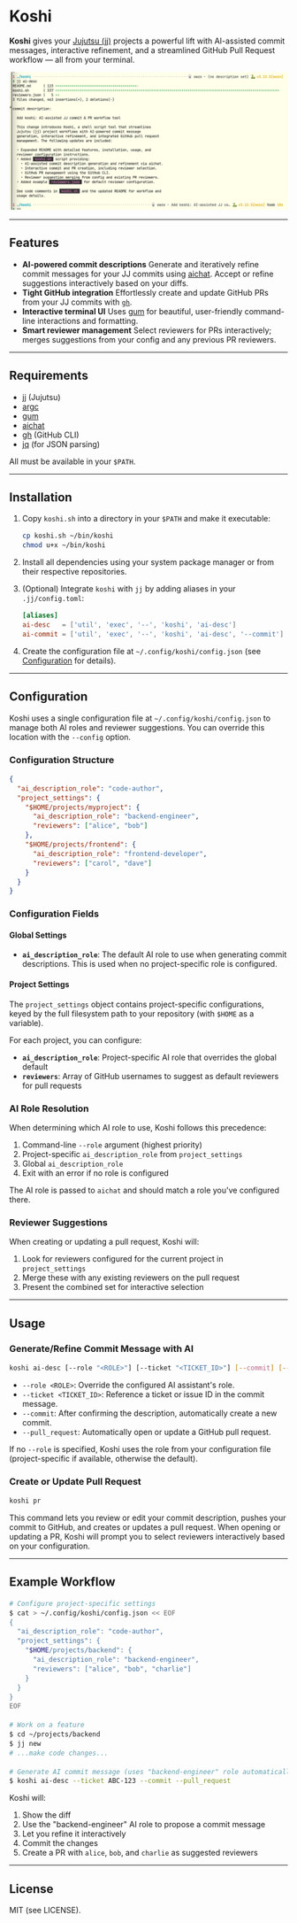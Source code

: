 # Koshi

**Koshi** gives your [Jujutsu (jj)](https://github.com/jj-vcs/jj) projects a powerful lift with AI-assisted commit messages, interactive refinement, and a streamlined GitHub Pull Request workflow — all from your terminal.

![AI-assisted Commit Message Example](koshi-ai-desc.png)

---

## Features

- **AI-powered commit descriptions**
  Generate and iteratively refine commit messages for your JJ commits using [aichat](https://github.com/sigoden/aichat). Accept or refine suggestions interactively based on your diffs.
- **Tight GitHub integration**
  Effortlessly create and update GitHub PRs from your JJ commits with [`gh`](https://cli.github.com/).
- **Interactive terminal UI**
  Uses [gum](https://github.com/charmbracelet/gum) for beautiful, user-friendly command-line interactions and formatting.
- **Smart reviewer management**
  Select reviewers for PRs interactively; merges suggestions from your config and any previous PR reviewers.

---

## Requirements

- [jj](https://github.com/jj-vcs/jj) (Jujutsu)
- [argc](https://github.com/sigoden/argc)
- [gum](https://github.com/charmbracelet/gum)
- [aichat](https://github.com/sigoden/aichat)
- [gh](https://cli.github.com/) (GitHub CLI)
- [jq](https://stedolan.github.io/jq/) (for JSON parsing)

All must be available in your `$PATH`.

---

## Installation

1. Copy `koshi.sh` into a directory in your `$PATH` and make it executable:

   ```sh
   cp koshi.sh ~/bin/koshi
   chmod u+x ~/bin/koshi
   ```

2. Install all dependencies using your system package manager or from their respective repositories.

3. (Optional) Integrate `koshi` with `jj` by adding aliases in your `.jj/config.toml`:

   ```toml
   [aliases]
   ai-desc   = ['util', 'exec', '--', 'koshi', 'ai-desc']
   ai-commit = ['util', 'exec', '--', 'koshi', 'ai-desc', '--commit']
   ```

4. Create the configuration file at `~/.config/koshi/config.json` (see [Configuration](#configuration) for details).

---

## Configuration

Koshi uses a single configuration file at `~/.config/koshi/config.json` to manage both AI roles and reviewer suggestions. You can override this location with the `--config` option.

### Configuration Structure

```json
{
  "ai_description_role": "code-author",
  "project_settings": {
    "$HOME/projects/myproject": {
      "ai_description_role": "backend-engineer",
      "reviewers": ["alice", "bob"]
    },
    "$HOME/projects/frontend": {
      "ai_description_role": "frontend-developer",
      "reviewers": ["carol", "dave"]
    }
  }
}
```

### Configuration Fields

#### Global Settings

- **`ai_description_role`**: The default AI role to use when generating commit descriptions. This is used when no project-specific role is configured.

#### Project Settings

The `project_settings` object contains project-specific configurations, keyed by the full filesystem path to your repository (with `$HOME` as a variable).

For each project, you can configure:

- **`ai_description_role`**: Project-specific AI role that overrides the global default
- **`reviewers`**: Array of GitHub usernames to suggest as default reviewers for pull requests

### AI Role Resolution

When determining which AI role to use, Koshi follows this precedence:

1. Command-line `--role` argument (highest priority)
2. Project-specific `ai_description_role` from `project_settings`
3. Global `ai_description_role`
4. Exit with an error if no role is configured

The AI role is passed to `aichat` and should match a role you've configured there.

### Reviewer Suggestions

When creating or updating a pull request, Koshi will:

1. Look for reviewers configured for the current project in `project_settings`
2. Merge these with any existing reviewers on the pull request
3. Present the combined set for interactive selection

---

## Usage

### Generate/Refine Commit Message with AI

```sh
koshi ai-desc [--role "<ROLE>"] [--ticket "<TICKET_ID>"] [--commit] [--pull_request]
```

- `--role <ROLE>`: Override the configured AI assistant's role.
- `--ticket <TICKET_ID>`: Reference a ticket or issue ID in the commit message.
- `--commit`: After confirming the description, automatically create a new commit.
- `--pull_request`: Automatically open or update a GitHub pull request.

If no `--role` is specified, Koshi uses the role from your configuration file (project-specific if available, otherwise the default).

### Create or Update Pull Request

```sh
koshi pr
```

This command lets you review or edit your commit description, pushes your commit to GitHub, and creates or updates a pull request. When opening or updating a PR, Koshi will prompt you to select reviewers interactively based on your configuration.

---

## Example Workflow

```sh
# Configure project-specific settings
$ cat > ~/.config/koshi/config.json << EOF
{
  "ai_description_role": "code-author",
  "project_settings": {
    "$HOME/projects/backend": {
      "ai_description_role": "backend-engineer",
      "reviewers": ["alice", "bob", "charlie"]
    }
  }
}
EOF

# Work on a feature
$ cd ~/projects/backend
$ jj new
# ...make code changes...

# Generate AI commit message (uses "backend-engineer" role automatically)
$ koshi ai-desc --ticket ABC-123 --commit --pull_request
```

Koshi will:
1. Show the diff
2. Use the "backend-engineer" AI role to propose a commit message
3. Let you refine it interactively
4. Commit the changes
5. Create a PR with `alice`, `bob`, and `charlie` as suggested reviewers

---

## License

MIT (see LICENSE).

